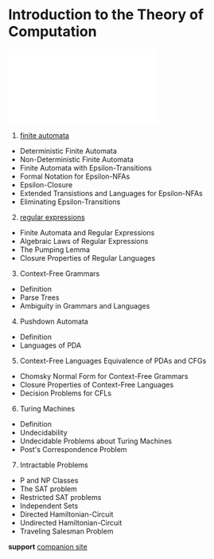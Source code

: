 # Introduction to the Theory of Computation

![](./link.html)

1. [finite automata](https://github.com/MorganBergen/theory-of-computation/blob/main/course/chapters/01-finite-automata.md)

- Deterministic Finite Automata
- Non-Deterministic Finite Automata
- Finite Automata with Epsilon-Transitions
- Formal Notation for Epsilon-NFAs
- Epsilon-Closure
- Extended Transistions and Languages for Epsilon-NFAs
- Eliminating Epsilon-Transitions

2.  [regular expressions](https://github.com/MorganBergen/theory-of-computation/blob/main/course/chapters/02-regular.md)

- Finite Automata and Regular Expressions
- Algebraic Laws of Regular Expressions
- The Pumping Lemma
- Closure Properties of Regular Languages

3. Context-Free Grammars
- Definition
- Parse Trees
- Ambiguity in Grammars and Languages

4.  Pushdown Automata
- Definition
- Languages of PDA

5.  Context-Free Languages
Equivalence of PDAs and CFGs
- Chomsky Normal Form for Context-Free Grammars
- Closure Properties of Context-Free Languages
- Decision Problems for CFLs

6. Turing Machines
- Definition
- Undecidability
- Undecidable Problems about Turing Machines
- Post's Correspondence Problem

7. Intractable Problems
- P and NP Classes
- The SAT problem
- Restricted SAT problems
- Independent Sets
- Directed Hamiltonian-Circuit
- Undirected Hamiltonian-Circuit
- Traveling Salesman Problem

**support**
[companion site](http://www-db.stanford.edu/~ullman/ialc.html)



